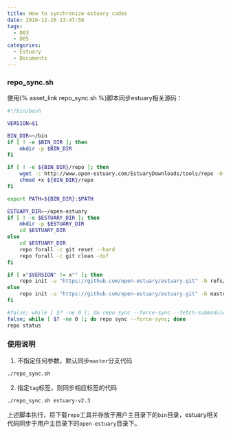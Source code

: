 ```yaml
---
title: How to synchronize estuary codes
date: 2016-12-26 13:47:58
tags:
  - D03
  - D05
categories:
  - Estuary
  - Documents
---
```


### repo_sync.sh

使用{% asset_link repo_sync.sh %}脚本同步estuary相关源码：
```bash
#!/bin/bash

VERSION=$1

BIN_DIR=~/bin
if [ ! -e $BIN_DIR ]; then
	mkdir -p $BIN_DIR
fi

if [ ! -e ${BIN_DIR}/repo ]; then
	wget -c http://www.open-estuary.com/EstuaryDownloads/tools/repo -O ${BIN_DIR}/repo
	chmod +x ${BIN_DIR}/repo
fi

export PATH=${BIN_DIR}:$PATH

ESTUARY_DIR=~/open-estuary
if [ ! -e $ESTUARY_DIR ]; then
	mkdir -p $ESTUARY_DIR
	cd $ESTUARY_DIR
else
	cd $ESTUARY_DIR
	repo forall -c git reset --hard
	repo forall -c git clean -dxf
fi

if [ x"$VERSION" != x"" ]; then
	repo init -u "https://github.com/open-estuary/estuary.git" -b refs/tags/$VERSION --no-repo-verify --repo-url=git://android.git.linaro.org/tools/repo
else
	repo init -u "https://github.com/open-estuary/estuary.git" -b master --no-repo-verify --repo-url=git://android.git.linaro.org/tools/repo
fi

#false; while [ $? -ne 0 ]; do repo sync --force-sync --fetch-submodules; done
false; while [ $? -ne 0 ]; do repo sync --force-sync; done
repo status
```
<!--more-->

### 使用说明

1. 不指定任何参数，默认同步`master`分支代码
```bash
./repo_sync.sh
```
2. 指定`tag`标签，则同步相应标签的代码
```bash
./repo_sync.sh estuary-v2.3
```
上述脚本执行，将下载`repo`工具并存放于用户主目录下的`bin`目录，estuary相关代码同步于用户主目录下的`open-estuary`目录下。
